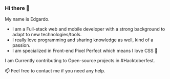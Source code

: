 ### Hi there 👋

My name is Edgardo.

- I am a Full-stack web and mobile developer with a strong background to adapt to new technologies/tools.
- I really love programming and sharing knowledge as well, kind of a passion.
- I am specialized in Front-end Pixel Perfect which means I love CSS 💚


I am Currently contributing to Open-source projects in #Hacktoberfest.

📫 Feel free to contact me if you need any help.
